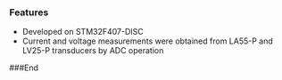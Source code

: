 ### Features

- Developed on STM32F407-DISC
- Current and voltage measurements were obtained from LA55-P and LV25-P transducers by ADC operation

###End

